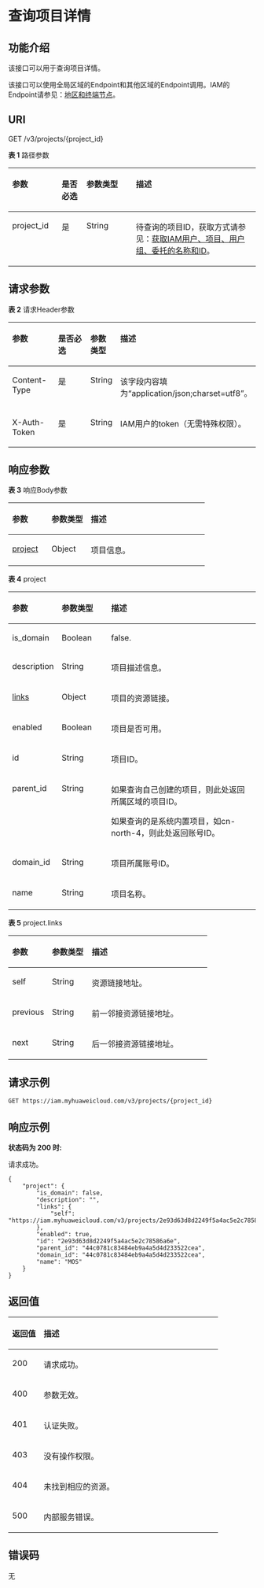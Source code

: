 # 查询项目详情<a name="zh-cn_topic_0066154567"></a>

## 功能介绍<a name="zh-cn_topic_0221482461_section18447224113917"></a>

该接口可以用于查询项目详情。

该接口可以使用全局区域的Endpoint和其他区域的Endpoint调用。IAM的Endpoint请参见：[地区和终端节点](https://developer.huaweicloud.com/endpoint?IAM)。

## URI<a name="zh-cn_topic_0221482461_section1045017241398"></a>

GET /v3/projects/\{project\_id\}

**表 1**  路径参数

<a name="zh-cn_topic_0221482461_table84529241390"></a>
<table><thead align="left"><tr id="zh-cn_topic_0221482461_row445222418393"><th class="cellrowborder" valign="top" width="20%" id="mcps1.2.5.1.1"><p id="zh-cn_topic_0221482461_p17453224103914"><a name="zh-cn_topic_0221482461_p17453224103914"></a><a name="zh-cn_topic_0221482461_p17453224103914"></a>参数</p>
</th>
<th class="cellrowborder" valign="top" width="10%" id="mcps1.2.5.1.2"><p id="zh-cn_topic_0221482461_p1445482415394"><a name="zh-cn_topic_0221482461_p1445482415394"></a><a name="zh-cn_topic_0221482461_p1445482415394"></a>是否必选</p>
</th>
<th class="cellrowborder" valign="top" width="20%" id="mcps1.2.5.1.3"><p id="zh-cn_topic_0221482461_p1455172413918"><a name="zh-cn_topic_0221482461_p1455172413918"></a><a name="zh-cn_topic_0221482461_p1455172413918"></a>参数类型</p>
</th>
<th class="cellrowborder" valign="top" width="50%" id="mcps1.2.5.1.4"><p id="zh-cn_topic_0221482461_p2456624143915"><a name="zh-cn_topic_0221482461_p2456624143915"></a><a name="zh-cn_topic_0221482461_p2456624143915"></a>描述</p>
</th>
</tr>
</thead>
<tbody><tr id="zh-cn_topic_0221482461_row545214247398"><td class="cellrowborder" valign="top" width="20%" headers="mcps1.2.5.1.1 "><p id="zh-cn_topic_0221482461_p164571124103913"><a name="zh-cn_topic_0221482461_p164571124103913"></a><a name="zh-cn_topic_0221482461_p164571124103913"></a>project_id</p>
</td>
<td class="cellrowborder" valign="top" width="10%" headers="mcps1.2.5.1.2 "><p id="zh-cn_topic_0221482461_p164571424133916"><a name="zh-cn_topic_0221482461_p164571424133916"></a><a name="zh-cn_topic_0221482461_p164571424133916"></a>是</p>
</td>
<td class="cellrowborder" valign="top" width="20%" headers="mcps1.2.5.1.3 "><p id="zh-cn_topic_0221482461_p145819246394"><a name="zh-cn_topic_0221482461_p145819246394"></a><a name="zh-cn_topic_0221482461_p145819246394"></a>String</p>
</td>
<td class="cellrowborder" valign="top" width="50%" headers="mcps1.2.5.1.4 "><p id="zh-cn_topic_0221482461_p74601248399"><a name="zh-cn_topic_0221482461_p74601248399"></a><a name="zh-cn_topic_0221482461_p74601248399"></a>待查询的项目ID，获取方式请参见：<a href="获取IAM用户-项目-用户组-委托的名称和ID.md">获取IAM用户、项目、用户组、委托的名称和ID</a>。</p>
</td>
</tr>
</tbody>
</table>

## 请求参数<a name="zh-cn_topic_0221482461_section13461102413919"></a>

**表 2**  请求Header参数

<a name="zh-cn_topic_0221482461_HeaderParameter"></a>
<table><thead align="left"><tr id="zh-cn_topic_0221482461_row646242473919"><th class="cellrowborder" valign="top" width="20%" id="mcps1.2.5.1.1"><p id="zh-cn_topic_0221482461_p17463424193912"><a name="zh-cn_topic_0221482461_p17463424193912"></a><a name="zh-cn_topic_0221482461_p17463424193912"></a>参数</p>
</th>
<th class="cellrowborder" valign="top" width="20%" id="mcps1.2.5.1.2"><p id="zh-cn_topic_0221482461_p246492473913"><a name="zh-cn_topic_0221482461_p246492473913"></a><a name="zh-cn_topic_0221482461_p246492473913"></a>是否必选</p>
</th>
<th class="cellrowborder" valign="top" width="10%" id="mcps1.2.5.1.3"><p id="zh-cn_topic_0221482461_p1146572419395"><a name="zh-cn_topic_0221482461_p1146572419395"></a><a name="zh-cn_topic_0221482461_p1146572419395"></a>参数类型</p>
</th>
<th class="cellrowborder" valign="top" width="50%" id="mcps1.2.5.1.4"><p id="zh-cn_topic_0221482461_p104667242392"><a name="zh-cn_topic_0221482461_p104667242392"></a><a name="zh-cn_topic_0221482461_p104667242392"></a>描述</p>
</th>
</tr>
</thead>
<tbody><tr id="zh-cn_topic_0221482461_row17462142415396"><td class="cellrowborder" valign="top" width="20%" headers="mcps1.2.5.1.1 "><p id="zh-cn_topic_0221482461_p14661124123911"><a name="zh-cn_topic_0221482461_p14661124123911"></a><a name="zh-cn_topic_0221482461_p14661124123911"></a>Content-Type</p>
</td>
<td class="cellrowborder" valign="top" width="20%" headers="mcps1.2.5.1.2 "><p id="zh-cn_topic_0221482461_p8467324113915"><a name="zh-cn_topic_0221482461_p8467324113915"></a><a name="zh-cn_topic_0221482461_p8467324113915"></a>是</p>
</td>
<td class="cellrowborder" valign="top" width="10%" headers="mcps1.2.5.1.3 "><p id="zh-cn_topic_0221482461_p946810246390"><a name="zh-cn_topic_0221482461_p946810246390"></a><a name="zh-cn_topic_0221482461_p946810246390"></a>String</p>
</td>
<td class="cellrowborder" valign="top" width="50%" headers="mcps1.2.5.1.4 "><p id="zh-cn_topic_0221482461_p144691245396"><a name="zh-cn_topic_0221482461_p144691245396"></a><a name="zh-cn_topic_0221482461_p144691245396"></a>该字段内容填为“application/json;charset=utf8”。</p>
</td>
</tr>
<tr id="zh-cn_topic_0221482461_row4462424203917"><td class="cellrowborder" valign="top" width="20%" headers="mcps1.2.5.1.1 "><p id="zh-cn_topic_0221482461_p54705245390"><a name="zh-cn_topic_0221482461_p54705245390"></a><a name="zh-cn_topic_0221482461_p54705245390"></a>X-Auth-Token</p>
</td>
<td class="cellrowborder" valign="top" width="20%" headers="mcps1.2.5.1.2 "><p id="zh-cn_topic_0221482461_p14471192410397"><a name="zh-cn_topic_0221482461_p14471192410397"></a><a name="zh-cn_topic_0221482461_p14471192410397"></a>是</p>
</td>
<td class="cellrowborder" valign="top" width="10%" headers="mcps1.2.5.1.3 "><p id="zh-cn_topic_0221482461_p1447242412391"><a name="zh-cn_topic_0221482461_p1447242412391"></a><a name="zh-cn_topic_0221482461_p1447242412391"></a>String</p>
</td>
<td class="cellrowborder" valign="top" width="50%" headers="mcps1.2.5.1.4 "><p id="zh-cn_topic_0221482461_p1347352493913"><a name="zh-cn_topic_0221482461_p1347352493913"></a><a name="zh-cn_topic_0221482461_p1347352493913"></a>IAM用户的token（无需特殊权限）。</p>
</td>
</tr>
</tbody>
</table>

## 响应参数<a name="zh-cn_topic_0221482461_section64741424123915"></a>

**表 3**  响应Body参数

<a name="zh-cn_topic_0221482461_responseParameter"></a>
<table><thead align="left"><tr id="zh-cn_topic_0221482461_row10476112418398"><th class="cellrowborder" valign="top" width="20%" id="mcps1.2.4.1.1"><p id="zh-cn_topic_0221482461_p1847772418393"><a name="zh-cn_topic_0221482461_p1847772418393"></a><a name="zh-cn_topic_0221482461_p1847772418393"></a>参数</p>
</th>
<th class="cellrowborder" valign="top" width="20%" id="mcps1.2.4.1.2"><p id="zh-cn_topic_0221482461_p16478124113919"><a name="zh-cn_topic_0221482461_p16478124113919"></a><a name="zh-cn_topic_0221482461_p16478124113919"></a>参数类型</p>
</th>
<th class="cellrowborder" valign="top" width="60%" id="mcps1.2.4.1.3"><p id="zh-cn_topic_0221482461_p15478424143912"><a name="zh-cn_topic_0221482461_p15478424143912"></a><a name="zh-cn_topic_0221482461_p15478424143912"></a>描述</p>
</th>
</tr>
</thead>
<tbody><tr id="zh-cn_topic_0221482461_row194761724123919"><td class="cellrowborder" valign="top" width="20%" headers="mcps1.2.4.1.1 "><p id="zh-cn_topic_0221482461_p15479624133913"><a name="zh-cn_topic_0221482461_p15479624133913"></a><a name="zh-cn_topic_0221482461_p15479624133913"></a><a href="#zh-cn_topic_0221482461_response_Rs66Project">project</a></p>
</td>
<td class="cellrowborder" valign="top" width="20%" headers="mcps1.2.4.1.2 "><p id="zh-cn_topic_0221482461_p104802241399"><a name="zh-cn_topic_0221482461_p104802241399"></a><a name="zh-cn_topic_0221482461_p104802241399"></a>Object</p>
</td>
<td class="cellrowborder" valign="top" width="60%" headers="mcps1.2.4.1.3 "><p id="zh-cn_topic_0221482461_p174811524153917"><a name="zh-cn_topic_0221482461_p174811524153917"></a><a name="zh-cn_topic_0221482461_p174811524153917"></a>项目信息。</p>
</td>
</tr>
</tbody>
</table>

**表 4**  project

<a name="zh-cn_topic_0221482461_response_Rs66Project"></a>
<table><thead align="left"><tr id="zh-cn_topic_0221482461_row4482102416397"><th class="cellrowborder" valign="top" width="20%" id="mcps1.2.4.1.1"><p id="zh-cn_topic_0221482461_p1448492463913"><a name="zh-cn_topic_0221482461_p1448492463913"></a><a name="zh-cn_topic_0221482461_p1448492463913"></a>参数</p>
</th>
<th class="cellrowborder" valign="top" width="20%" id="mcps1.2.4.1.2"><p id="zh-cn_topic_0221482461_p194858249393"><a name="zh-cn_topic_0221482461_p194858249393"></a><a name="zh-cn_topic_0221482461_p194858249393"></a>参数类型</p>
</th>
<th class="cellrowborder" valign="top" width="60%" id="mcps1.2.4.1.3"><p id="zh-cn_topic_0221482461_p848512242392"><a name="zh-cn_topic_0221482461_p848512242392"></a><a name="zh-cn_topic_0221482461_p848512242392"></a>描述</p>
</th>
</tr>
</thead>
<tbody><tr id="zh-cn_topic_0221482461_row20482724123917"><td class="cellrowborder" valign="top" width="20%" headers="mcps1.2.4.1.1 "><p id="zh-cn_topic_0221482461_p1486172413396"><a name="zh-cn_topic_0221482461_p1486172413396"></a><a name="zh-cn_topic_0221482461_p1486172413396"></a>is_domain</p>
</td>
<td class="cellrowborder" valign="top" width="20%" headers="mcps1.2.4.1.2 "><p id="zh-cn_topic_0221482461_p248792413915"><a name="zh-cn_topic_0221482461_p248792413915"></a><a name="zh-cn_topic_0221482461_p248792413915"></a>Boolean</p>
</td>
<td class="cellrowborder" valign="top" width="60%" headers="mcps1.2.4.1.3 "><p id="zh-cn_topic_0221482461_p1648862453914"><a name="zh-cn_topic_0221482461_p1648862453914"></a><a name="zh-cn_topic_0221482461_p1648862453914"></a>false.</p>
</td>
</tr>
<tr id="zh-cn_topic_0221482461_row134821124143911"><td class="cellrowborder" valign="top" width="20%" headers="mcps1.2.4.1.1 "><p id="zh-cn_topic_0221482461_p7489192413399"><a name="zh-cn_topic_0221482461_p7489192413399"></a><a name="zh-cn_topic_0221482461_p7489192413399"></a>description</p>
</td>
<td class="cellrowborder" valign="top" width="20%" headers="mcps1.2.4.1.2 "><p id="zh-cn_topic_0221482461_p1049092483919"><a name="zh-cn_topic_0221482461_p1049092483919"></a><a name="zh-cn_topic_0221482461_p1049092483919"></a>String</p>
</td>
<td class="cellrowborder" valign="top" width="60%" headers="mcps1.2.4.1.3 "><p id="zh-cn_topic_0221482461_p19491122414397"><a name="zh-cn_topic_0221482461_p19491122414397"></a><a name="zh-cn_topic_0221482461_p19491122414397"></a>项目描述信息。</p>
</td>
</tr>
<tr id="zh-cn_topic_0221482461_row74821924163917"><td class="cellrowborder" valign="top" width="20%" headers="mcps1.2.4.1.1 "><p id="zh-cn_topic_0221482461_p1492102433917"><a name="zh-cn_topic_0221482461_p1492102433917"></a><a name="zh-cn_topic_0221482461_p1492102433917"></a><a href="#zh-cn_topic_0221482461_response_Rs66ProjectLinks">links</a></p>
</td>
<td class="cellrowborder" valign="top" width="20%" headers="mcps1.2.4.1.2 "><p id="zh-cn_topic_0221482461_p149320244395"><a name="zh-cn_topic_0221482461_p149320244395"></a><a name="zh-cn_topic_0221482461_p149320244395"></a>Object</p>
</td>
<td class="cellrowborder" valign="top" width="60%" headers="mcps1.2.4.1.3 "><p id="zh-cn_topic_0221482461_p249492419397"><a name="zh-cn_topic_0221482461_p249492419397"></a><a name="zh-cn_topic_0221482461_p249492419397"></a>项目的资源链接。</p>
</td>
</tr>
<tr id="zh-cn_topic_0221482461_row1948202411399"><td class="cellrowborder" valign="top" width="20%" headers="mcps1.2.4.1.1 "><p id="zh-cn_topic_0221482461_p1649517241390"><a name="zh-cn_topic_0221482461_p1649517241390"></a><a name="zh-cn_topic_0221482461_p1649517241390"></a>enabled</p>
</td>
<td class="cellrowborder" valign="top" width="20%" headers="mcps1.2.4.1.2 "><p id="zh-cn_topic_0221482461_p1849572413919"><a name="zh-cn_topic_0221482461_p1849572413919"></a><a name="zh-cn_topic_0221482461_p1849572413919"></a>Boolean</p>
</td>
<td class="cellrowborder" valign="top" width="60%" headers="mcps1.2.4.1.3 "><p id="zh-cn_topic_0221482461_p7496182463914"><a name="zh-cn_topic_0221482461_p7496182463914"></a><a name="zh-cn_topic_0221482461_p7496182463914"></a>项目是否可用。</p>
</td>
</tr>
<tr id="zh-cn_topic_0221482461_row1548232483917"><td class="cellrowborder" valign="top" width="20%" headers="mcps1.2.4.1.1 "><p id="zh-cn_topic_0221482461_p64975249396"><a name="zh-cn_topic_0221482461_p64975249396"></a><a name="zh-cn_topic_0221482461_p64975249396"></a>id</p>
</td>
<td class="cellrowborder" valign="top" width="20%" headers="mcps1.2.4.1.2 "><p id="zh-cn_topic_0221482461_p17498152419395"><a name="zh-cn_topic_0221482461_p17498152419395"></a><a name="zh-cn_topic_0221482461_p17498152419395"></a>String</p>
</td>
<td class="cellrowborder" valign="top" width="60%" headers="mcps1.2.4.1.3 "><p id="zh-cn_topic_0221482461_p7499182483911"><a name="zh-cn_topic_0221482461_p7499182483911"></a><a name="zh-cn_topic_0221482461_p7499182483911"></a>项目ID。</p>
</td>
</tr>
<tr id="zh-cn_topic_0221482461_row15482142412393"><td class="cellrowborder" valign="top" width="20%" headers="mcps1.2.4.1.1 "><p id="zh-cn_topic_0221482461_p17500192418392"><a name="zh-cn_topic_0221482461_p17500192418392"></a><a name="zh-cn_topic_0221482461_p17500192418392"></a>parent_id</p>
</td>
<td class="cellrowborder" valign="top" width="20%" headers="mcps1.2.4.1.2 "><p id="zh-cn_topic_0221482461_p9501924143915"><a name="zh-cn_topic_0221482461_p9501924143915"></a><a name="zh-cn_topic_0221482461_p9501924143915"></a>String</p>
</td>
<td class="cellrowborder" valign="top" width="60%" headers="mcps1.2.4.1.3 "><p id="zh-cn_topic_0221482461_p16502132413915"><a name="zh-cn_topic_0221482461_p16502132413915"></a><a name="zh-cn_topic_0221482461_p16502132413915"></a>如果查询自己创建的项目，则此处返回所属区域的项目ID。</p>
<p id="zh-cn_topic_0221482461_p1950342453919"><a name="zh-cn_topic_0221482461_p1950342453919"></a><a name="zh-cn_topic_0221482461_p1950342453919"></a>如果查询的是系统内置项目，如cn-north-4，则此处返回账号ID。</p>
</td>
</tr>
<tr id="zh-cn_topic_0221482461_row348212414392"><td class="cellrowborder" valign="top" width="20%" headers="mcps1.2.4.1.1 "><p id="zh-cn_topic_0221482461_p20503122415394"><a name="zh-cn_topic_0221482461_p20503122415394"></a><a name="zh-cn_topic_0221482461_p20503122415394"></a>domain_id</p>
</td>
<td class="cellrowborder" valign="top" width="20%" headers="mcps1.2.4.1.2 "><p id="zh-cn_topic_0221482461_p145041624163918"><a name="zh-cn_topic_0221482461_p145041624163918"></a><a name="zh-cn_topic_0221482461_p145041624163918"></a>String</p>
</td>
<td class="cellrowborder" valign="top" width="60%" headers="mcps1.2.4.1.3 "><p id="zh-cn_topic_0221482461_p1250511246392"><a name="zh-cn_topic_0221482461_p1250511246392"></a><a name="zh-cn_topic_0221482461_p1250511246392"></a>项目所属账号ID。</p>
</td>
</tr>
<tr id="zh-cn_topic_0221482461_row1348232413397"><td class="cellrowborder" valign="top" width="20%" headers="mcps1.2.4.1.1 "><p id="zh-cn_topic_0221482461_p9506724193912"><a name="zh-cn_topic_0221482461_p9506724193912"></a><a name="zh-cn_topic_0221482461_p9506724193912"></a>name</p>
</td>
<td class="cellrowborder" valign="top" width="20%" headers="mcps1.2.4.1.2 "><p id="zh-cn_topic_0221482461_p2507112410394"><a name="zh-cn_topic_0221482461_p2507112410394"></a><a name="zh-cn_topic_0221482461_p2507112410394"></a>String</p>
</td>
<td class="cellrowborder" valign="top" width="60%" headers="mcps1.2.4.1.3 "><p id="zh-cn_topic_0221482461_p1750862443910"><a name="zh-cn_topic_0221482461_p1750862443910"></a><a name="zh-cn_topic_0221482461_p1750862443910"></a>项目名称。</p>
</td>
</tr>
</tbody>
</table>

**表 5**  project.links

<a name="zh-cn_topic_0221482461_response_Rs66ProjectLinks"></a>
<table><thead align="left"><tr id="zh-cn_topic_0221482461_row14509102414396"><th class="cellrowborder" valign="top" width="20%" id="mcps1.2.4.1.1"><p id="zh-cn_topic_0221482461_p14510624123911"><a name="zh-cn_topic_0221482461_p14510624123911"></a><a name="zh-cn_topic_0221482461_p14510624123911"></a>参数</p>
</th>
<th class="cellrowborder" valign="top" width="20%" id="mcps1.2.4.1.2"><p id="zh-cn_topic_0221482461_p55115243398"><a name="zh-cn_topic_0221482461_p55115243398"></a><a name="zh-cn_topic_0221482461_p55115243398"></a>参数类型</p>
</th>
<th class="cellrowborder" valign="top" width="60%" id="mcps1.2.4.1.3"><p id="zh-cn_topic_0221482461_p1251232463911"><a name="zh-cn_topic_0221482461_p1251232463911"></a><a name="zh-cn_topic_0221482461_p1251232463911"></a>描述</p>
</th>
</tr>
</thead>
<tbody><tr id="zh-cn_topic_0221482461_row95091524153917"><td class="cellrowborder" valign="top" width="20%" headers="mcps1.2.4.1.1 "><p id="zh-cn_topic_0221482461_p1951302418394"><a name="zh-cn_topic_0221482461_p1951302418394"></a><a name="zh-cn_topic_0221482461_p1951302418394"></a>self</p>
</td>
<td class="cellrowborder" valign="top" width="20%" headers="mcps1.2.4.1.2 "><p id="zh-cn_topic_0221482461_p95145246391"><a name="zh-cn_topic_0221482461_p95145246391"></a><a name="zh-cn_topic_0221482461_p95145246391"></a>String</p>
</td>
<td class="cellrowborder" valign="top" width="60%" headers="mcps1.2.4.1.3 "><p id="zh-cn_topic_0221482461_p451592423917"><a name="zh-cn_topic_0221482461_p451592423917"></a><a name="zh-cn_topic_0221482461_p451592423917"></a>资源链接地址。</p>
</td>
</tr>
<tr id="zh-cn_topic_0221482461_row1150982413397"><td class="cellrowborder" valign="top" width="20%" headers="mcps1.2.4.1.1 "><p id="zh-cn_topic_0221482461_p1851622414399"><a name="zh-cn_topic_0221482461_p1851622414399"></a><a name="zh-cn_topic_0221482461_p1851622414399"></a>previous</p>
</td>
<td class="cellrowborder" valign="top" width="20%" headers="mcps1.2.4.1.2 "><p id="zh-cn_topic_0221482461_p15161724153918"><a name="zh-cn_topic_0221482461_p15161724153918"></a><a name="zh-cn_topic_0221482461_p15161724153918"></a>String</p>
</td>
<td class="cellrowborder" valign="top" width="60%" headers="mcps1.2.4.1.3 "><p id="zh-cn_topic_0221482461_p45172024143914"><a name="zh-cn_topic_0221482461_p45172024143914"></a><a name="zh-cn_topic_0221482461_p45172024143914"></a>前一邻接资源链接地址。</p>
</td>
</tr>
<tr id="zh-cn_topic_0221482461_row4509142413910"><td class="cellrowborder" valign="top" width="20%" headers="mcps1.2.4.1.1 "><p id="zh-cn_topic_0221482461_p145182244392"><a name="zh-cn_topic_0221482461_p145182244392"></a><a name="zh-cn_topic_0221482461_p145182244392"></a>next</p>
</td>
<td class="cellrowborder" valign="top" width="20%" headers="mcps1.2.4.1.2 "><p id="zh-cn_topic_0221482461_p14519182413398"><a name="zh-cn_topic_0221482461_p14519182413398"></a><a name="zh-cn_topic_0221482461_p14519182413398"></a>String</p>
</td>
<td class="cellrowborder" valign="top" width="60%" headers="mcps1.2.4.1.3 "><p id="zh-cn_topic_0221482461_p55201024103918"><a name="zh-cn_topic_0221482461_p55201024103918"></a><a name="zh-cn_topic_0221482461_p55201024103918"></a>后一邻接资源链接地址。</p>
</td>
</tr>
</tbody>
</table>

## 请求示例<a name="zh-cn_topic_0221482461_section18521172418398"></a>

```
GET https://iam.myhuaweicloud.com/v3/projects/{project_id}
```

## 响应示例<a name="zh-cn_topic_0221482461_section352542413398"></a>

**状态码为 200 时:**

请求成功。

```
{
    "project": {
        "is_domain": false,
        "description": "",
        "links": {
            "self": "https://iam.myhuaweicloud.com/v3/projects/2e93d63d8d2249f5a4ac5e2c78586a6e"
        },
        "enabled": true,
        "id": "2e93d63d8d2249f5a4ac5e2c78586a6e",
        "parent_id": "44c0781c83484eb9a4a5d4d233522cea",
        "domain_id": "44c0781c83484eb9a4a5d4d233522cea",
        "name": "MOS"
    }
}
```

## 返回值<a name="zh-cn_topic_0221482461_section4540192418390"></a>

<a name="zh-cn_topic_0221482461_table2436"></a>
<table><thead align="left"><tr id="zh-cn_topic_0221482461_row3541142413919"><th class="cellrowborder" valign="top" width="15%" id="mcps1.1.3.1.1"><p id="zh-cn_topic_0221482461_p45421324193910"><a name="zh-cn_topic_0221482461_p45421324193910"></a><a name="zh-cn_topic_0221482461_p45421324193910"></a>返回值</p>
</th>
<th class="cellrowborder" valign="top" width="85%" id="mcps1.1.3.1.2"><p id="zh-cn_topic_0221482461_p4543172415395"><a name="zh-cn_topic_0221482461_p4543172415395"></a><a name="zh-cn_topic_0221482461_p4543172415395"></a>描述</p>
</th>
</tr>
</thead>
<tbody><tr id="zh-cn_topic_0221482461_row554120244391"><td class="cellrowborder" valign="top" width="15%" headers="mcps1.1.3.1.1 "><p id="zh-cn_topic_0221482461_p14544162412394"><a name="zh-cn_topic_0221482461_p14544162412394"></a><a name="zh-cn_topic_0221482461_p14544162412394"></a>200</p>
</td>
<td class="cellrowborder" valign="top" width="85%" headers="mcps1.1.3.1.2 "><p id="zh-cn_topic_0221482461_p165454248398"><a name="zh-cn_topic_0221482461_p165454248398"></a><a name="zh-cn_topic_0221482461_p165454248398"></a>请求成功。</p>
</td>
</tr>
<tr id="zh-cn_topic_0221482461_row8541182411397"><td class="cellrowborder" valign="top" width="15%" headers="mcps1.1.3.1.1 "><p id="zh-cn_topic_0221482461_p15545102413399"><a name="zh-cn_topic_0221482461_p15545102413399"></a><a name="zh-cn_topic_0221482461_p15545102413399"></a>400</p>
</td>
<td class="cellrowborder" valign="top" width="85%" headers="mcps1.1.3.1.2 "><p id="zh-cn_topic_0221482461_p115466247392"><a name="zh-cn_topic_0221482461_p115466247392"></a><a name="zh-cn_topic_0221482461_p115466247392"></a>参数无效。</p>
</td>
</tr>
<tr id="zh-cn_topic_0221482461_row55417241399"><td class="cellrowborder" valign="top" width="15%" headers="mcps1.1.3.1.1 "><p id="zh-cn_topic_0221482461_p154772417399"><a name="zh-cn_topic_0221482461_p154772417399"></a><a name="zh-cn_topic_0221482461_p154772417399"></a>401</p>
</td>
<td class="cellrowborder" valign="top" width="85%" headers="mcps1.1.3.1.2 "><p id="zh-cn_topic_0221482461_p18548424143918"><a name="zh-cn_topic_0221482461_p18548424143918"></a><a name="zh-cn_topic_0221482461_p18548424143918"></a>认证失败。</p>
</td>
</tr>
<tr id="zh-cn_topic_0221482461_row11541724153913"><td class="cellrowborder" valign="top" width="15%" headers="mcps1.1.3.1.1 "><p id="zh-cn_topic_0221482461_p125491624163915"><a name="zh-cn_topic_0221482461_p125491624163915"></a><a name="zh-cn_topic_0221482461_p125491624163915"></a>403</p>
</td>
<td class="cellrowborder" valign="top" width="85%" headers="mcps1.1.3.1.2 "><p id="zh-cn_topic_0221482461_p655011249395"><a name="zh-cn_topic_0221482461_p655011249395"></a><a name="zh-cn_topic_0221482461_p655011249395"></a>没有操作权限。</p>
</td>
</tr>
<tr id="zh-cn_topic_0221482461_row17541152443911"><td class="cellrowborder" valign="top" width="15%" headers="mcps1.1.3.1.1 "><p id="zh-cn_topic_0221482461_p755122410391"><a name="zh-cn_topic_0221482461_p755122410391"></a><a name="zh-cn_topic_0221482461_p755122410391"></a>404</p>
</td>
<td class="cellrowborder" valign="top" width="85%" headers="mcps1.1.3.1.2 "><p id="zh-cn_topic_0221482461_p10552152443910"><a name="zh-cn_topic_0221482461_p10552152443910"></a><a name="zh-cn_topic_0221482461_p10552152443910"></a>未找到相应的资源。</p>
</td>
</tr>
<tr id="zh-cn_topic_0221482461_row1454110244392"><td class="cellrowborder" valign="top" width="15%" headers="mcps1.1.3.1.1 "><p id="zh-cn_topic_0221482461_p85539244397"><a name="zh-cn_topic_0221482461_p85539244397"></a><a name="zh-cn_topic_0221482461_p85539244397"></a>500</p>
</td>
<td class="cellrowborder" valign="top" width="85%" headers="mcps1.1.3.1.2 "><p id="zh-cn_topic_0221482461_p155531924103917"><a name="zh-cn_topic_0221482461_p155531924103917"></a><a name="zh-cn_topic_0221482461_p155531924103917"></a>内部服务错误。</p>
</td>
</tr>
</tbody>
</table>

## 错误码<a name="zh-cn_topic_0221482461_section6554202443916"></a>

无

